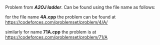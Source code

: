 Problem from ***A2OJ ladder***.
Can be found using the file name as follows:

for the file name **4A.cpp**
the problem can be found at https://codeforces.com/problemset/problem/4/A/

similarly for name **71A.cpp**
the problem is at https://codeforces.com/problemset/problem/71/A